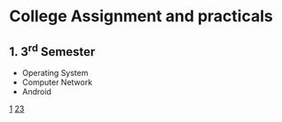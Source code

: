 # College Assignment and practicals
## 1. **3<sup>rd</sup> Semester**
  - Operating System
  - Computer Network
  - Android

[1](https://summerofcode.withgoogle.com/organizations/5583344046178304/) [2](https://summerofcode.withgoogle.com/organizations/5377828787322880/)[3](https://summerofcode.withgoogle.com/organizations/5724916167475200/)
